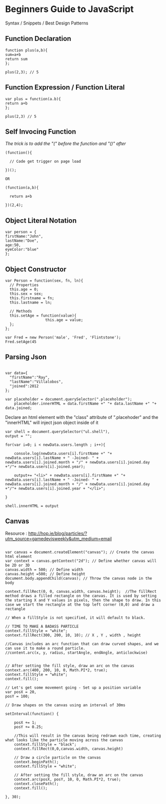 Beginners Guide to JavaScript
=============================

<!--All of the credit for this cheat sheet goes to <a href="http://blog.adtile.me/authors/viljami/">Viljami S.</a>. Majority of this JS Guide is a condensed/straight to the point version of his article.-->

Syntax / Snippets / Best Design Patterns

Function Declaration
---------------------

```
function plus(a,b){
sum=a+b
return sum
};

plus(2,3); // 5

```

Function Expression / Function Literal
---------------------

```
var plus = function(a.b){
return a+b
};

plus(2,3) // 5
```

Self Invocing Function
---------------------
<i> The trick is to add the "(" before the function and "()" after </i>

```
(function(){

  // Code get trigger on page load
  
})();

OR

(function(a,b){

  return a+b
  
})(2,4);

```

Object Literal Notation
---------------------

```
var person = {
firstName:"John",
lastName:"Doe",
age:50,
eyeColor:"blue"
};

```

Object Constructor
---------------------

```
var Person = function(sex, fn, ln){
  // Properties
  this.age = 0;
  this.sex = sex;
  this.firstname = fn;
  this.lastname = ln;

  // Methods
  this.setAge = function(value){
                  this.age = value;
  };
};

var Fred = new Person('male', 'Fred', 'Flintstone');
Fred.setAge(45

```

Parsing Json
---------------------

```

var data={
  "firstName":"Ray",
  "lastName":"Villalobos",
  "joined":2012
};

var placeholder = document.querySelector(".placeholder");
    placeholder.innerHTML = data.firstName +" "+ data.lastName +" "+ data.joined;

```
Declare an html element with the "class" attribute of ".placehoder" and the "innerHTML" will inject json object inside of it 

```
var shell = document.querySelector("ul.shell"),
output = "";

for(var i=0; i < newData.users.length ; i++){

	console.log(newData.users[i].firstName +" "+ newData.users[i].lastName + " -Joined- " + newData.users[i].joined.month + "/" + newData.users[i].joined.day +"/"+ newData.users[i].joined.year);

	output+= "<li>" + newData.users[i].firstName +" "+ newData.users[i].lastName + " -Joined- " + newData.users[i].joined.month + "/" + newData.users[i].joined.day +"/"+ newData.users[i].joined.year + "</li>";

}

shell.innerHTML = output

```

Canvas
---------------------
Resource : http://hop.ie/blog/particles/?utm_source=gamedevjsweekly&utm_medium=email
```

var canvas = document.createElement("canvas"); // Create the canvas html element
var context = canvas.getContext("2d"); // Define whether canvas will be 2D or 3D
canvas.width = 500; // Define width
canvas.height =500; // Define height
document.body.appendChild(canvas); // Throw the canvas node in the body

context.fillRect(0, 0, canvas.width, canvas.height);  //The fillRect method draws a filled rectangle on the canvas. It is used by setting the starting X and Y values in pixels, then the shape to draw. In this case we start the rectangle at the top left corner (0,0) and draw a rectangle

// When a fillStyle is not specified, it will default to black.

// TIME TO MAKE A BADASS PARTICLE
context.fillStyle = "white";
context.fillRect(300, 200, 10, 10); // X , Y , width , height

//Canvas includes an arc function that can draw curved shapes, and we can use it to make a round particle.
//content.arc(x, y, radius, startAngle, endAngle, anticlockwise)


// After setting the fill style, draw an arc on the canvas
context.arc(400, 200, 10, 0, Math.PI*2, true);
context.fillStyle = "white"; 
context.fill();

// Let's get some movement going - Set up a position variable 
var posX = 20,
posY = 100;

// Draw shapes on the canvas using an interval of 30ms

setInterval(function() {

	posX += 1;
	posY += 0.25;
	
	//This will result in the canvas being redrawn each time, creating what looks like the particle moving across the canvas
	context.fillStyle = "black";
	context.fillRect(0,0,canvas.width, canvas.height)
	
	// Draw a circle particle on the canvas
	context.beginPath();
	context.fillStyle = "white";
	
	// After setting the fill style, draw an arc on the canvas
	context.arc(posX, posY, 10, 0, Math.PI*2, true); 
	context.closePath();
	context.fill();

}, 30);
```

